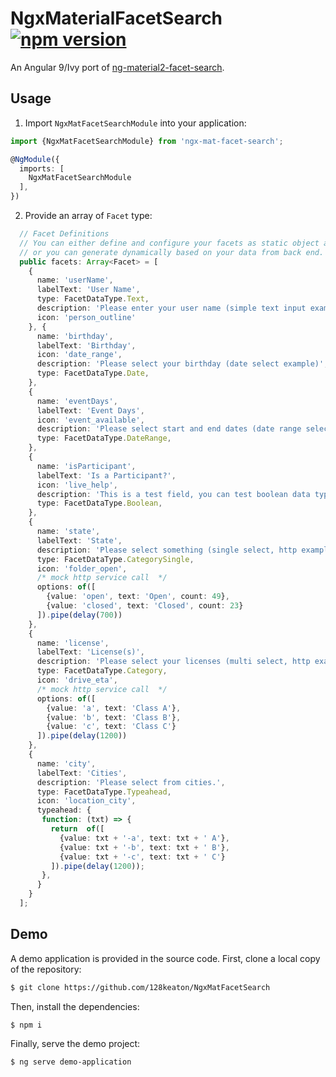 # NgxMaterialFacetSearch [![npm version](https://badge.fury.io/js/ngx-mat-facet-search.svg)](https://badge.fury.io/js/ngx-mat-facet-search)
An Angular 9/Ivy port of [ng-material2-facet-search](https://github.com/fdeniz/ng-material2-facet-search).

## Usage

1. Import `NgxMatFacetSearchModule` into your application:
```typescript
import {NgxMatFacetSearchModule} from 'ngx-mat-facet-search';

@NgModule({
  imports: [
    NgxMatFacetSearchModule
  ],
})
```

2. Provide an array of `Facet` type:
```typescript
  // Facet Definitions
  // You can either define and configure your facets as static object array,
  // or you can generate dynamically based on your data from back end.
  public facets: Array<Facet> = [
    {
      name: 'userName',
      labelText: 'User Name',
      type: FacetDataType.Text,
      description: 'Please enter your user name (simple text input example)',
      icon: 'person_outline'
    }, {
      name: 'birthday',
      labelText: 'Birthday',
      icon: 'date_range',
      description: 'Please select your birthday (date select example)',
      type: FacetDataType.Date,
    },
    {
      name: 'eventDays',
      labelText: 'Event Days',
      icon: 'event_available',
      description: 'Please select start and end dates (date range select example)',
      type: FacetDataType.DateRange,
    },
    {
      name: 'isParticipant',
      labelText: 'Is a Participant?',
      icon: 'live_help',
      description: 'This is a test field, you can test boolean data type.',
      type: FacetDataType.Boolean,
    },
    {
      name: 'state',
      labelText: 'State',
      description: 'Please select something (single select, http example)',
      type: FacetDataType.CategorySingle,
      icon: 'folder_open',
      /* mock http service call  */
      options: of([
        {value: 'open', text: 'Open', count: 49},
        {value: 'closed', text: 'Closed', count: 23}
      ]).pipe(delay(700))
    },
    {
      name: 'license',
      labelText: 'License(s)',
      description: 'Please select your licenses (multi select, http example)',
      type: FacetDataType.Category,
      icon: 'drive_eta',
      /* mock http service call  */
      options: of([
        {value: 'a', text: 'Class A'},
        {value: 'b', text: 'Class B'},
        {value: 'c', text: 'Class C'}
      ]).pipe(delay(1200))
    },
    {
      name: 'city',
      labelText: 'Cities',
      description: 'Please select from cities.',
      type: FacetDataType.Typeahead,
      icon: 'location_city',
      typeahead: {
       function: (txt) => {
         return  of([
           {value: txt + '-a', text: txt + ' A'},
           {value: txt + '-b', text: txt + ' B'},
           {value: txt + '-c', text: txt + ' C'}
         ]).pipe(delay(1200));
       },
      }
    }
  ];
```

## Demo
A demo application is provided in the source code. 
First, clone a local copy of the repository:
```bash
$ git clone https://github.com/128keaton/NgxMatFacetSearch
```

Then, install the dependencies:
```bash
$ npm i
```

Finally, serve the demo project:
```bash
$ ng serve demo-application
```
